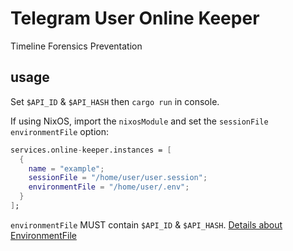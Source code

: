 # Telegram User Online Keeper

Timeline Forensics Preventation

## usage

Set `$API_ID` & `$API_HASH` then `cargo run` in console.

If using NixOS, import the `nixosModule` and set the `sessionFile` `environmentFile` option:

```nix
services.online-keeper.instances = [
  {
    name = "example";
    sessionFile = "/home/user/user.session";
    environmentFile = "/home/user/.env";
  }
];
```
`environmentFile` MUST contain `$API_ID` & `$API_HASH`. [Details about EnvironmentFile](https://www.freedesktop.org/software/systemd/man/latest/systemd.exec.html#EnvironmentFile=)
